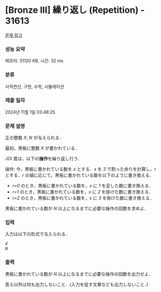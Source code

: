 # [Bronze III] 繰り返し (Repetition) - 31613 

[문제 링크](https://www.acmicpc.net/problem/31613) 

### 성능 요약

메모리: 31120 KB, 시간: 32 ms

### 분류

사칙연산, 구현, 수학, 시뮬레이션

### 제출 일자

2024년 11월 1일 03:48:25

### 문제 설명

<p>正の整数 <var>X</var>, <var>N</var> が与えられる．</p>

<p>最初，黒板に整数 <var>X</var> が書かれている．</p>

<p>JOI 君は，以下の<strong>操作</strong>を繰り返し行う．</p>

<p>操作: 今，黒板に書かれている数を <var>x</var> とする．<var>x</var> を <var>3</var> で割った余りを計算し，<var>r</var> とする．<var>r</var> の値に応じて，黒板に書かれている数を以下のように書き換える．</p>

<ul>
	<li><var>r=0</var> のとき，黒板に書かれている数を，<var>x</var> に <var>1</var> を足した数に書き換える．</li>
	<li><var>r=1</var> のとき，黒板に書かれている数を，<var>x</var> に <var>2</var> を掛けた数に書き換える．</li>
	<li><var>r=2</var> のとき，黒板に書かれている数を，<var>x</var> に <var>3</var> を掛けた数に書き換える．</li>
</ul>

<p>黒板に書かれている数が <var>N</var> 以上になるまでに必要な操作の回数を求めよ．</p>

### 입력 

 <p>入力は以下の形式で与えられる．</p>

<pre><var>X</var>
<var>N</var></pre>

### 출력 

 <p>黒板に書かれている数が <var>N</var> 以上になるまでに必要な操作の回数を出力せよ．</p>

<p>答え以外は何も出力しないこと．(入力を促す文章なども出力しないこと．)</p>

